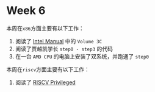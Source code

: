 # Week 6

本周在`x86`方面主要有以下工作：

1. 阅读了 [Intel Manual](../materials/325462-sdm-vol-1-2abcd-3abcd.pdf) 中的 `Volume 3C`
2. 阅读了贾越凯学长 `step0 - step3` 的代码
3. 在一台 `AMD CPU` 的电脑上安装了双系统，并跑通了 `step0`

本周在`riscv`方面主要有以下工作：

1. 阅读了 [RISCV Privileged](../materials/riscv-privileged-20211203.pdf)